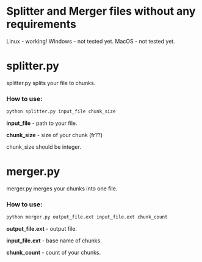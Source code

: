 # Splitter and Merger files without any requirements
Linux - working!
Windows - not tested yet.
MacOS - not tested yet.

# splitter.py
splitter.py splits your file to chunks.

### How to use:
```python
python splitter.py input_file chunk_size
```

**input_file** - path to your file.

**chunk_size** - size of your chunk (fr??)

chunk_size should be integer.

# merger.py
merger.py merges your chunks into one file.

### How to use:
```python
python merger.py output_file.ext input_file.ext chunk_count
```

**output_file.ext** - output file.

**input_file.ext** - base name of chunks.

**chunk_count** - count of your chunks.

